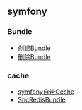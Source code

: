 ## symfony
  ### Bundle                    
   - [创建Bundle](http://www.symfonychina.com/doc/current/bundles.html)                          
   - [删除Bundle](http://www.symfonychina.com/doc/current/bundles/remove.html)     
  ### cache
   - [symfony自带Ceche](src/Cache/CacheService.md)
   - [SncRedisBundle](src/Cache/RedisCache.md)
                  
